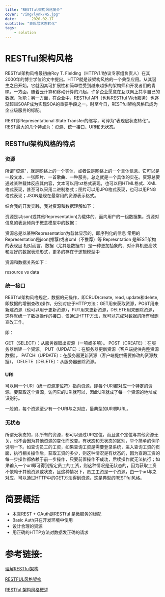 ```yaml
---
title: "RESTful架构风格简介"
cover: "/img/lynk/45.jpg"
date:       2020-02-17
subtitle: "表现层状态转化"
tags:
	- solution
---
```


# RESTful架构风格
RESTful架构风格最初由Roy T. Fielding（HTTP/1.1协议专家组负责人）在其2000年的博士学位论文中提出。HTTP就是该架构风格的一个典型应用。从其诞生之日开始，它就因其可扩展性和简单性受到越来越多的架构师和开发者们的青睐。一方面，随着云计算和移动计算的兴起，许多企业愿意在互联网上共享自己的数据、功能；另一方面，在企业中，RESTful API（也称RESTful Web服务）也逐渐超越SOAP成为实现SOA的重要手段之一。时至今日，RESTful架构风格已成为企业级服务的标配。

REST即Representational State Transfer的缩写，可译为"表现层状态转化”。REST最大的几个特点为：资源、统一接口、URI和无状态。

## RESTful架构风格的特点
### 资源
所谓"资源"，就是网络上的一个实体，或者说是网络上的一个具体信息。它可以是一段文本、一张图片、一首歌曲、一种服务，总之就是一个具体的实在。资源总要通过某种载体反应其内容，文本可以用txt格式表现，也可以用HTML格式、XML格式表现，甚至可以采用二进制格式；图片可以用JPG格式表现，也可以用PNG格式表现；JSON是现在最常用的资源表示格式。

结合我的开发实践，我对资源和数据理解如下：

资源是以json(或其他Representation)为载体的、面向用户的一组数据集，资源对信息的表达倾向于概念模型中的数据：

资源总是以某种Representation为载体显示的，即序列化的信息
常用的Representation是json(推荐)或者xml（不推荐）等
Represntation 是REST架构的表现层
相对而言，数据（尤其是数据库）是一种更加抽象的、对计算机更高效和友好的数据表现形式，更多的存在于逻辑模型中

资源和数据关系如下：

resource vs data
### 统一接口
RESTful架构风格规定，数据的元操作，即CRUD(create, read, update和delete,即数据的增删查改)操作，分别对应于HTTP方法：GET用来获取资源，POST用来新建资源（也可以用于更新资源），PUT用来更新资源，DELETE用来删除资源，这样就统一了数据操作的接口，仅通过HTTP方法，就可以完成对数据的所有增删查改工作。

即：

GET（SELECT）：从服务器取出资源（一项或多项）。
POST（CREATE）：在服务器新建一个资源。
PUT（UPDATE）：在服务器更新资源（客户端提供完整资源数据）。
PATCH（UPDATE）：在服务器更新资源（客户端提供需要修改的资源数据）。
DELETE（DELETE）：从服务器删除资源。
### URI
可以用一个URI（统一资源定位符）指向资源，即每个URI都对应一个特定的资源。要获取这个资源，访问它的URI就可以，因此URI就成了每一个资源的地址或识别符。

一般的，每个资源至少有一个URI与之对应，最典型的URI即URL。

### 无状态
所谓无状态的，即所有的资源，都可以通过URI定位，而且这个定位与其他资源无关，也不会因为其他资源的变化而改变。有状态和无状态的区别，举个简单的例子说明一下。如查询员工的工资，如果查询工资是需要登录系统，进入查询工资的页面，执行相关操作后，获取工资的多少，则这种情况是有状态的，因为查询工资的每一步操作都依赖于前一步操作，只要前置操作不成功，后续操作就无法执行；如果输入一个url即可得到指定员工的工资，则这种情况是无状态的，因为获取工资不依赖于其他资源或状态，且这种情况下，员工工资是一个资源，由一个url与之对应，可以通过HTTP中的GET方法得到资源，这是典型的RESTful风格。
# 简要概括
- 本真REST + OAuth是RESTful 是微服务的标配
- Basic Auth只在开发环境中使用
- 设计合理的资源
- 用正确的HTTP方法对数据发正确的请求
# 参考链接:
[理解RESTful架构](http://www.ruanyifeng.com/blog/2011/09/restful.html)

[RESTFUL风格架构](https://www.jianshu.com/p/05dd65881859)

[RESTful 架构风格概述](https://www.jianshu.com/p/65ab865a5e9f)